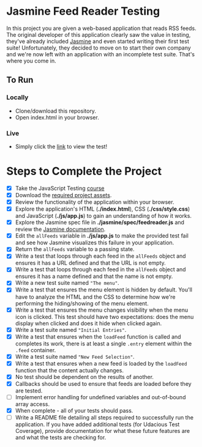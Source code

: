 # Jasmine Feed Reader Testing

In this project you are given a web-based application that reads RSS feeds. The original developer of this application clearly saw the value in testing, they've already included [Jasmine](http://jasmine.github.io/) and even started writing their first test suite! Unfortunately, they decided to move on to start their own company and we're now left with an application with an incomplete test suite. That's where you come in.


## To Run

### Locally

- Clone/download this repository.
- Open index.html in your browser.

### Live

- Simply click the [link](http://feed-reader-testing.firebaseapp.com) to view the test!


# Steps to Complete the Project

- [x] Take the JavaScript Testing [course](https://www.udacity.com/course/ud549)
- [x] Download the [required project assets](http://github.com/udacity/frontend-nanodegree-feedreader).
- [x] Review the functionality of the application within your browser.
- [x] Explore the application's HTML (**./index.html**), CSS (**./css/style.css**) and JavaScript (**./js/app.js**) to gain an understanding of how it works.
- [x] Explore the Jasmine spec file in **./jasmine/spec/feedreader.js** and review the [Jasmine documentation](http://jasmine.github.io).
- [x] Edit the `allFeeds` variable in **./js/app.js** to make the provided test fail and see how Jasmine visualizes this failure in your application.
- [x] Return the `allFeeds` variable to a passing state.
- [x] Write a test that loops through each feed in the `allFeeds` object and ensures it has a URL defined and that the URL is not empty.
- [x] Write a test that loops through each feed in the `allFeeds` object and ensures it has a name defined and that the name is not empty.
- [x] Write a new test suite named `"The menu"`.
- [x] Write a test that ensures the menu element is hidden by default. You'll have to analyze the HTML and the CSS to determine how we're performing the hiding/showing of the menu element.
- [x] Write a test that ensures the menu changes visibility when the menu icon is clicked. This test should have two expectations: does the menu display when clicked and does it hide when clicked again.
- [x] Write a test suite named `"Initial Entries"`.
- [x] Write a test that ensures when the `loadFeed` function is called and completes its work, there is at least a single `.entry` element within the `.feed` container.
- [x] Write a test suite named `"New Feed Selection"`.
- [x] Write a test that ensures when a new feed is loaded by the `loadFeed` function that the content actually changes.
- [x] No test should be dependent on the results of another.
- [x] Callbacks should be used to ensure that feeds are loaded before they are tested.
- [ ] Implement error handling for undefined variables and out-of-bound array access.
- [x] When complete - all of your tests should pass. 
- [ ] Write a README file detailing all steps required to successfully run the application. If you have added additional tests (for Udacious Test Coverage),  provide documentation for what these future features are and what the tests are checking for.
